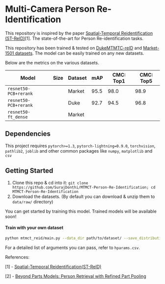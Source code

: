 # Multi-Camera Person Re-Identification

This repository is inspired by the paper [Spatial-Temporal Reidentification (ST-ReID)](https://arxiv.org/pdf/1812.03282.pdf)[1]. The state-of-the-art for Person Re-identification tasks.

This repository has been trained & tested on [DukeMTMTC-reID](https://megapixels.cc/duke_mtmc/) and [Market-1501 datasets](https://www.kaggle.com/pengcw1/market-1501). The model can be easily trained on any new datasets.

Below are the metrics on the various datasets.

| Model                | Size | Dataset | mAP  | CMC: Top1 | CMC: Top5 |
| -------------------- | ---- | ------- | ---- | --------- | --------- |
| `resnet50-PCB+rerank`|      | Market  | 95.5 |   98.0    |   98.9    |
| `resnet50-PCB+rerank`|      | Duke    | 92.7 |   94.5    |   96.8    |
| `resnet50-ft_dense`  |      | Market  |      |           |           |

## Dependencies

This project requires `pytorch>=1.3`, `pytorch-lightning=0.9.0`, `torchvision`, `pathlib2`, `joblib` and other common packages like `numpy`, `matplotlib` and `csv`

## Getting Started

1. Clone this repo & cd into it: `git clone https://github.com/SurajDonthi/MTMCT-Person-Re-Identification; cd MTMCT-Person-Re-Identification`
2. Download the datasets. (By default you can download & unzip them to `data/raw/` directory)

You can get started by training this model. Trained models will be available soon!

#### Train with your own dataset

```sh
python mtmct_reid/main.py --data_dir path/to/dataset/ --save_distribution path/to/dataset/st_distribution.pkl --gpus 1 --max_epochs 60
```

For a detailed list of arguments you can pass, refer to `hparams.csv`.

References:

[1] - [Spatial-Temporal Reidentification(ST-ReID)](https://arxiv.org/pdf/1812.03282.pdf)

[2] - [Beyond Parts Models: Person Retrieval with Refined Part Pooling](https://arxiv.org/pdf/1711.09349)
